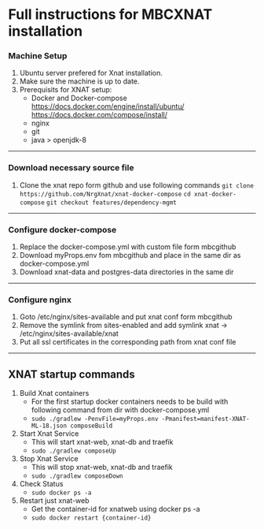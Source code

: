# Full instructions for MBCXNAT installation

### Machine Setup
1. Ubuntu server prefered for Xnat installation.
2. Make sure the machine is up to date.
3. Prerequisits for XNAT setup:
	- Docker and Docker-compose
		https://docs.docker.com/engine/install/ubuntu/
		https://docs.docker.com/compose/install/
	- nginx
	- git
	- java > openjdk-8

---

### Download necessary source file
1. Clone the xnat repo form github and use following commands
	`git clone https://github.com/NrgXnat/xnat-docker-compose` 
	`cd xnat-docker-compose`
	`git checkout features/dependency-mgmt`

---

### Configure docker-compose
1. Replace the docker-compose.yml with custom file form mbcgithub
2. Download myProps.env fom mbcgithub and place in the same dir as docker-compose.yml
3. Download xnat-data and postgres-data directories in the same dir

---
### Configure nginx
1. Goto /etc/nginx/sites-available and put xnat conf form mbcgithub
2. Remove the symlink from sites-enabled and add symlink xnat -> /etc/nginx/sites-available/xnat
3. Put all ssl certificates in the corresponding path from xnat conf file

---
## XNAT startup commands

1. Build Xnat containers
	- For the first startup docker containers needs to be build with following command from dir with docker-compose.yml
	- `sudo ./gradlew -PenvFile=myProps.env -Pmanifest=manifest-XNAT-ML-18.json composeBuild`
2. Start Xnat Service
	- This will start xnat-web, xnat-db and traefik
	- `sudo ./gradlew composeUp`
3. Stop Xnat Service
	- This will stop xnat-web, xnat-db and traefik
	- `sudo ./gradlew composeDown`
4. Check Status
	- `sudo docker ps -a`
5. Restart just xnat-web
	- Get the container-id for xnatweb using docker ps -a
	- `sudo docker restart {container-id}`
